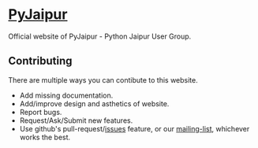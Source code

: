 # [PyJaipur](https://pyjaipur.github.io)
 
Official website of PyJaipur - Python Jaipur User Group.

## Contributing

There are multiple ways you can contibute to this website.

- Add missing documentation.
- Add/improve design and asthetics of website.
- Report bugs.
- Request/Ask/Submit new features.
- Use github's pull-request/[issues](https://github.com/PyJaipur/pyjaipur.github.io/issues) feature, or our [mailing-list](https://mail.python.org/mm3/mailman3/lists/pyjaipur.python.org/), whichever works the best.

